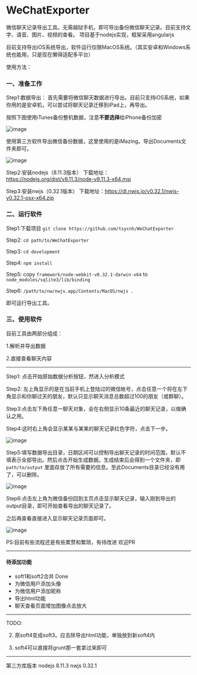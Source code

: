 # WeChatExporter

微信聊天记录导出工具。无需越狱手机，即可导出备份微信聊天记录。目前支持文字、语音、图片、视频的查看。
项目基于nodejs实现，框架采用angularjs

目前支持导出iOS系统导出，软件运行仅限MacOS系统。（其实安卓和Windows系统也能用，只是现在懒得适配多平台）

使用方法：
### 一、准备工作
Step1:数据导出：
首先需要将微信聊天数据进行导出。目前只支持iOS系统，如果你用的是安卓机，可以尝试将聊天记录迁移到iPad上，再导出。

按照下图使用iTunes备份整机数据，注意**不要选择**给iPhone备份加密

![image](https://github.com/tsycnh/WeChatExporter/blob/master/imgs/for%20readme/backup1.png)

使用第三方软件导出微信备份数据，这里使用的是iMazing。导出Documents文件夹即可。

![image](https://github.com/tsycnh/WeChatExporter/blob/master/imgs/for%20readme/backup2.png)

Step2:安装nodejs（8.11.3版本） 下载地址：https://nodejs.org/dist/v8.11.3/node-v8.11.3-x64.msi

Step3:安装nwjs（0.32.1版本） 下载地址：https://dl.nwjs.io/v0.32.1/nwjs-v0.32.1-osx-x64.zip

### 二、运行软件

Step1:下载项目 `git clone https://github.com/tsycnh/WeChatExporter`

Step2: `cd path/to/WeChatExporter`

Step3: `cd development`

Step4: `npm install`

Step5: copy `framework/node-webkit-v0.32.1-darwin-x64` to `node_modules/sqlite3/lib/binding`

Step6: `/path/to/nw/nwjs.app/Contents/MacOS/nwjs .`

即可运行导出工具。
### 三、使用软件
目前工具由两部分组成：

1.解析并导出数据

2.直接查看聊天内容

--------------

Step1: 点击开始原始数据分析按钮，然进入分析模式

Step2: 左上角显示的是在当前手机上登陆过的微信帐号，点击任意一个将在左下角显示和你聊过天的朋友，默认只显示聊天消息总数超过100的朋友（或群聊）。

Step3:点击左下角任意一聊天对象，会在右侧显示10条最近的聊天记录，以做确认之用。

Step4:这时右上角会显示某某与某某的聊天记录红色字符，点击下一步。

![image](https://github.com/tsycnh/WeChatExporter/blob/master/imgs/for%20readme/soft1.png)

Step5:填写数据导出目录，日期区间可以控制导出聊天记录的时间范围，默认不填表示全部导出。然后点击开始生成数据。生成结束后会得到一个文件夹，即`path/to/output` 里面存放了所有需要的信息。至此Documents目录已经没有用了，可以删除。

![image](https://github.com/tsycnh/WeChatExporter/blob/master/imgs/for%20readme/soft2.png)

Step6:点击左上角为微信备份回到主页点击显示聊天记录，输入刚到导出的output目录，即可开始查看导出的聊天记录了。

之后再查看直接进入显示聊天记录页面即可。

![image](https://github.com/tsycnh/WeChatExporter/blob/master/imgs/for%20readme/soft3.png)

PS:目前有些流程还是有些累赘和繁琐，有待改进
欢迎PR

---
#### 待添加功能

* soft1和soft2合并 Done
* 为微信用户添加头像
* 为微信用户添加昵称
* 导出html功能
* 聊天查看页面增加图像点击放大


-----
TODO:

2. 原soft4变成soft3。应去除导出html功能，单独放到新soft4内

4. soft4可以直接将grunt那一套拿过来即可

-----
第三方库版本
nodejs 8.11.3
nwjs   0.32.1